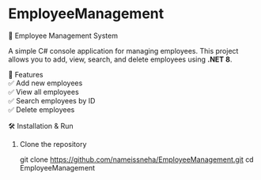 # EmployeeManagement
 💼 Employee Management System  

A simple C# console application for managing employees. This project allows you to add, view, search, and delete employees using **.NET 8**.



 🚀 Features  
✅ Add new employees  
✅ View all employees  
✅ Search employees by ID  
✅ Delete employees  



 🛠️ Installation & Run  
1. Clone the repository
   
   git clone https://github.com/nameissneha/EmployeeManagement.git
   cd EmployeeManagement
